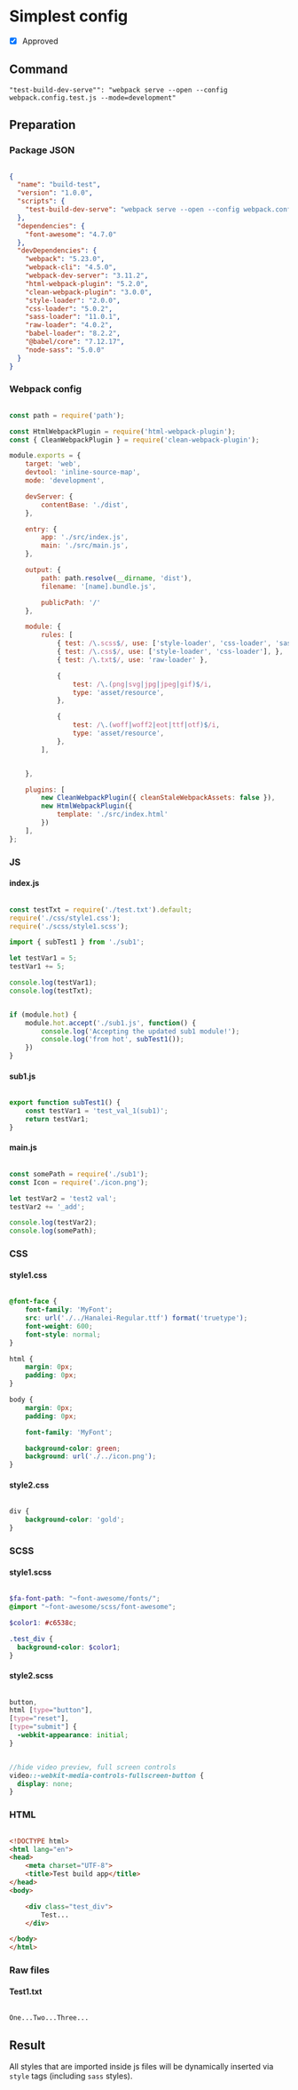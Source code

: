 # Simplest config

- [X] Approved

## Command

`"test-build-dev-serve"": "webpack serve --open --config webpack.config.test.js --mode=development"`

## Preparation

### Package JSON

```json

{
  "name": "build-test",
  "version": "1.0.0",
  "scripts": {
    "test-build-dev-serve": "webpack serve --open --config webpack.config.test.js --mode=development"
  },
  "dependencies": {
    "font-awesome": "4.7.0"
  },
  "devDependencies": {
    "webpack": "5.23.0",
    "webpack-cli": "4.5.0",
    "webpack-dev-server": "3.11.2",
    "html-webpack-plugin": "5.2.0",
    "clean-webpack-plugin": "3.0.0",
    "style-loader": "2.0.0",
    "css-loader": "5.0.2",
    "sass-loader": "11.0.1",
    "raw-loader": "4.0.2",
    "babel-loader": "8.2.2",
    "@babel/core": "7.12.17",
    "node-sass": "5.0.0"
  }
}

```

### Webpack config

```javascript

const path = require('path');

const HtmlWebpackPlugin = require('html-webpack-plugin');
const { CleanWebpackPlugin } = require('clean-webpack-plugin');

module.exports = {
    target: 'web',
    devtool: 'inline-source-map',
    mode: 'development',

    devServer: {
        contentBase: './dist',
    },

    entry: {
        app: './src/index.js',
        main: './src/main.js',
    },

    output: {
        path: path.resolve(__dirname, 'dist'),
        filename: '[name].bundle.js',

        publicPath: '/'
    },

    module: {
        rules: [
            { test: /\.scss$/, use: ['style-loader', 'css-loader', 'sass-loader'], },
            { test: /\.css$/, use: ['style-loader', 'css-loader'], },
            { test: /\.txt$/, use: 'raw-loader' },

            {
                test: /\.(png|svg|jpg|jpeg|gif)$/i,
                type: 'asset/resource',
            },

            {
                test: /\.(woff|woff2|eot|ttf|otf)$/i,
                type: 'asset/resource',
            },
        ],


    },

    plugins: [
        new CleanWebpackPlugin({ cleanStaleWebpackAssets: false }),
        new HtmlWebpackPlugin({
            template: './src/index.html'
        })
    ],
};

```

### JS

#### index.js

```javascript

const testTxt = require('./test.txt').default;
require('./css/style1.css');
require('./scss/style1.scss');

import { subTest1 } from './sub1';

let testVar1 = 5;
testVar1 += 5;

console.log(testVar1);
console.log(testTxt);


if (module.hot) {
    module.hot.accept('./sub1.js', function() {
        console.log('Accepting the updated sub1 module!');
        console.log('from hot', subTest1());
    })
}

```

#### sub1.js

```javascript

export function subTest1() {
    const testVar1 = 'test_val_1(sub1)';
    return testVar1;
}

```

#### main.js

```javascript

const somePath = require('./sub1');
const Icon = require('./icon.png');

let testVar2 = 'test2 val';
testVar2 += '_add';

console.log(testVar2);
console.log(somePath);

```

### CSS

#### style1.css

```css

@font-face {
    font-family: 'MyFont';
    src: url('./../Hanalei-Regular.ttf') format('truetype');
    font-weight: 600;
    font-style: normal;
}

html {
    margin: 0px;
    padding: 0px;
}

body {
    margin: 0px;
    padding: 0px;

    font-family: 'MyFont';

    background-color: green;
    background: url('./../icon.png');
}

```

#### style2.css

```css

div {
    background-color: 'gold';
}

```

### SCSS

#### style1.scss

```scss

$fa-font-path: "~font-awesome/fonts/";
@import "~font-awesome/scss/font-awesome";

$color1: #c6538c;

.test_div {
  background-color: $color1;
}

```

#### style2.scss

```scss

button,
html [type="button"],
[type="reset"],
[type="submit"] {
  -webkit-appearance: initial;
}


//hide video preview, full screen controls
video::-webkit-media-controls-fullscreen-button {
  display: none;
}


```

### HTML

```html

<!DOCTYPE html>
<html lang="en">
<head>
    <meta charset="UTF-8">
    <title>Test build app</title>
</head>
<body>

    <div class="test_div">
        Test...
    </div>

</body>
</html>


```

### Raw files

#### Test1.txt

```text

One...Two...Three...

```

## Result

All styles that are imported inside js files will be dynamically inserted via `style` tags (including `sass` styles).
